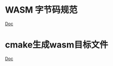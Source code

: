 # WASM 字节码规范
[Doc](../ocean/WASM/wasm_binary.md)
# cmake生成wasm目标文件
[Doc](../ocean/WASM/wasm_binary.md)